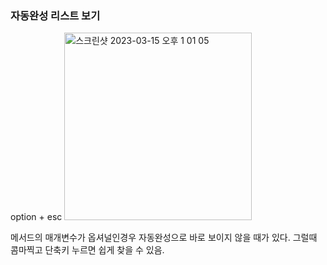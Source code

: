 ### 자동완성 리스트 보기 
option + esc
<img width="300" alt="스크린샷 2023-03-15 오후 1 01 05" src="https://user-images.githubusercontent.com/83233720/225203108-9d6dad70-4453-4e24-be88-587488a10027.png">

메서드의 매개변수가 옵셔널인경우 자동완성으로 바로 보이지 않을 때가 있다. 그럴때 콤마찍고 단축키 누르면 쉽게 찾을 수 있음.
